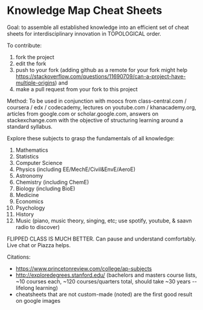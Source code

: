 # Knowledge Map Cheat Sheets

Goal: to assemble all established knowledge into an efficient set of cheat sheets for interdisciplinary innovation in TOPOLOGICAL order.

To contribute: 
1. fork the project
2. edit the fork
3. push to your fork (adding github as a remote for your fork might help https://stackoverflow.com/questions/11690709/can-a-project-have-multiple-origins) and
4. make a pull request from your fork to this project 

Method: To be used in conjunction with moocs from class-central.com / coursera / edx / codecademy, lectures on youtube.com / khanacademy.org, articles from google.com or scholar.google.com, answers on stackexchange.com with the objective of structuring learning around a standard syllabus.

Explore these subjects to grasp the fundamentals of all knowledge:
1. Mathematics
2. Statistics
3. Computer Science
4. Physics (including EE/MechE/Civil&EnvE/AeroE)
5. Astronomy
6. Chemistry (including ChemE)
7. Biology (including BioE)
8. Medicine
9. Economics
10. Psychology
11. History
12. Music (piano, music theory, singing, etc; use spotify, youtube, & saavn radio to discover)

FLIPPED CLASS IS MUCH BETTER. Can pause and understand comfortably. Live chat or Piazza helps.

Citations:
- https://www.princetonreview.com/college/ap-subjects
- http://exploredegrees.stanford.edu/ (bachelors and masters course lists, ~10 courses each, ~120 courses/quarters total, should take ~30 years -- lifelong learning)
- cheatsheets that are not custom-made (noted) are the first good result on google images
